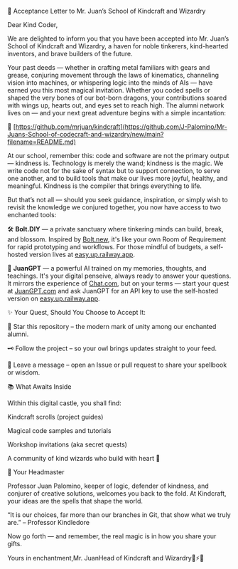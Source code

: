 🦉 Acceptance Letter to Mr. Juan’s School of Kindcraft and Wizardry

Dear Kind Coder,

We are delighted to inform you that you have been accepted into Mr. Juan’s School of Kindcraft and Wizardry, a haven for noble tinkerers, kind-hearted inventors, and brave builders of the future.

Your past deeds — whether in crafting metal familiars with gears and grease, conjuring movement through the laws of kinematics, channeling vision into machines, or whispering logic into the minds of AIs — have earned you this most magical invitation. Whether you coded spells or shaped the very bones of our bot-born dragons, your contributions soared with wings up, hearts out, and eyes set to reach high. The alumni network lives on — and your next great adventure begins with a simple incantation:

🔮 [https://github.com/mrjuan/kindcraft](https://github.com/J-Palomino/Mr-Juans-School-of-codecraft-and-wizardry/new/main?filename=README.md)

At our school, remember this: code and software are not the primary output — kindness is. Technology is merely the wand; kindness is the magic. We write code not for the sake of syntax but to support connection, to serve one another, and to build tools that make our lives more joyful, healthy, and meaningful. Kindness is the compiler that brings everything to life.

But that’s not all — should you seek guidance, inspiration, or simply wish to revisit the knowledge we conjured together, you now have access to two enchanted tools:

🛠️ **Bolt.DIY** — a private sanctuary where tinkering minds can build, break, and blossom. Inspired by [Bolt.new](https://bolt.new), it's like your own Room of Requirement for rapid prototyping and workflows. For those mindful of budgets, a self-hosted version lives at [easy.up.railway.app](https://easy.up.railway.app).

🧠 **JuanGPT** — a powerful AI trained on my memories, thoughts, and teachings. It's your digital penseive, always ready to answer your questions. It mirrors the experience of [Chat.com](https://chat.com), but on your terms — start your quest at [JuanGPT.com](https://JuanGPT.com) and ask JuanGPT for an API key to use the self-hosted version on [easy.up.railway.app](https://easy.up.railway.app).

✨ Your Quest, Should You Choose to Accept It:

🌟 Star this repository – the modern mark of unity among our enchanted alumni.

🗝️ Follow the project – so your owl brings updates straight to your feed.

💌 Leave a message – open an Issue or pull request to share your spellbook or wisdom.

📚 What Awaits Inside

Within this digital castle, you shall find:

Kindcraft scrolls (project guides)

Magical code samples and tutorials

Workshop invitations (aka secret quests)

A community of kind wizards who build with heart 💖

🧙 Your Headmaster

Professor Juan Palomino, keeper of logic, defender of kindness, and conjurer of creative solutions, welcomes you back to the fold. At Kindcraft, your ideas are the spells that shape the world.

“It is our choices, far more than our branches in Git, that show what we truly are.” – Professor Kindledore

Now go forth — and remember, the real magic is in how you share your gifts.

Yours in enchantment,Mr. JuanHead of Kindcraft and Wizardry🧠⚡️🔧
